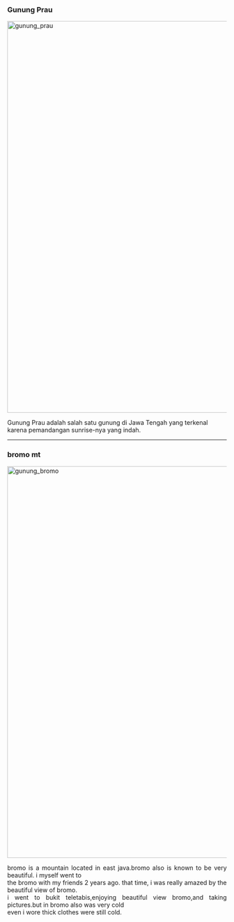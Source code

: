 
<html>
  <head>
  </head>
  <body>
    <h3>Gunung Prau</h3>
    <img width="1350" height="900" alt="gunung_prau" src="https://github.com/user-attachments/assets/8e8cd899-fc2f-40ea-9853-3ccc483e3c9f" />
    <p>Gunung Prau adalah salah satu gunung di Jawa Tengah yang terkenal karena pemandangan sunrise-nya yang indah.<br>
<hr>
<h3>bromo mt</h3>
<img width="1350" height="900" alt="gunung_bromo" src="https://github.com/user-attachments/assets/0bec1269-8e42-46b9-a548-6a93400e46a4" />
<p align="justify">bromo is a mountain located in east java.bromo also is known to be very beautiful. i myself went to<br>
   the bromo with my friends 2 years ago. that time, i was really amazed by the beautiful view of bromo.<br>
i went to bukit teletabis,enjoying beautiful view bromo,and taking pictures.but in bromo also was very cold<br>
even i wore thick clothes were still cold.</p>
  </body>
</html>
